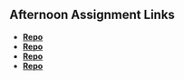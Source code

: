 ## Afternoon Assignment Links

* **[Repo](https://github.com/MeganHancock/game-night)**
* **[Repo](https://github.com/MeganHancock/vendr)**
* **[Repo](https://github.com/MeganHancock/gregslist-mvc)**
* **[Repo](https://github.com/WackoFlaka/jungle_jumble)**
